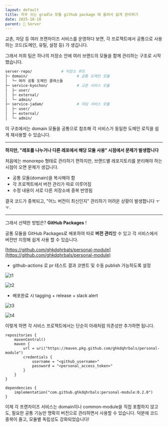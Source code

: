 ```yaml
---
layout: default
title: 자주 쓰는 gradle 모듈 github package 에 올려서 쉽게 관리하기
date: 2025-10-10
parent: 📌 Server
---
```


교촌, 자담 등 여러 프랜차이즈 서비스를 운영하다 보면,
각 프로젝트에서 공통으로 사용하는 코드(도메인, 유틸, 설정 등) 가 생깁니다.

그래서 저희 팀은 하나의 저장소 안에 여러 브랜드의 모듈을 함께 관리하는 구조로 시작했습니다.

```bash
server-repo/             # 저장소 루트
├─ domain/                      # 공통 도메인 모듈
│  └─ 여러 공통 도메인 클래스들
├─ service-kyochon/             # 교촌 서비스 모듈
│  ├─ user/
│  ├─ external/
│  └─ admin/
├─ service-jadam/               # 자담 서비스 모듈
│  ├─ user/
│  ├─ external/
│  └─ admin/
```

이 구조에서는 domain 모듈을 공통으로 참조해
각 서비스가 동일한 도메인 로직을 쉽게 재사용할 수 있습니다.

--------

**하지만, "레포를 나누거나 다른 레포에서 해당 모듈 사용" 시점에서 문제가 발생합니다**

처음에는 monorepo 형태로 관리하기 편하지만,
브랜드별 레포지토리를 분리해야 하는 시점이 오면 문제가 생깁니다.

* 공통 모듈(domain)을 복사해야 함
* 각 프로젝트에서 버전 관리가 따로 이루어짐
* 수정 내용이 서로 다른 저장소에 중복 반영됨

결국 코드가 중복되고,
"어느 버전이 최신인지" 관리하기 어려운 상황이 발생합니다 ㅜㅜ.

--------

그래서 선택한 방법은? **GitHub Packages** !

공통 모듈을 GitHub Packages로 배포하여 따로 **버전 관리**할 수 있고 각 서비스에서 버전만 지정해 쉽게 사용 할 수 있습니다.

[https://github.com/ghkdqhrbals/personal-module](https://github.com/ghkdqhrbals/personal-module)

* github-actions 로 pr 테스트 결과 코멘트 및 수동 publish 가능하도록 설정

![t1](../2025-10-10-16-48-35.png)

![t2](../2025-10-10-16-49-10.png)

* 배포완료 시 tagging + release + slack alert

![t3](../2025-10-10-16-49-41.png)

![t4](../2025-10-10-16-50-24.png)

이렇게 하면 각 서비스 프로젝트에서는 단순히 아래처럼 의존성만 추가하면 됩니다.

```
repositories {
    mavenCentral()
    maven {
        url = uri("https://maven.pkg.github.com/ghkdqhrbals/personal-module")
        credentials {
            username = "<github_username>"
            password = "<personal_access_token>"
        }
    }
}

dependencies {
    implementation("com.github.ghkdqhrbals:personal-module:0.2.0")
}
```

이제 각 프랜차이즈 서비스는 domain이나 common-module을 직접 포함하지 않고도,
필요한 공통 기능만 명확히 버전으로 관리하면서 사용할 수 있습니다.
덕분에 코드 중복이 줄고, 모듈별 독립성도 강화되었습니다!